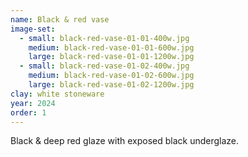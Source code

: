 ```yaml
---
name: Black & red vase
image-set:
  - small: black-red-vase-01-01-400w.jpg
    medium: black-red-vase-01-01-600w.jpg
    large: black-red-vase-01-01-1200w.jpg
  - small: black-red-vase-01-02-400w.jpg
    medium: black-red-vase-01-02-600w.jpg
    large: black-red-vase-01-02-1200w.jpg
clay: white stoneware
year: 2024
order: 1
---
```


Black & deep red glaze with exposed black underglaze.